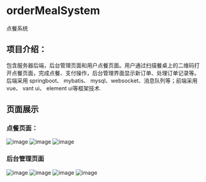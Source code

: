 # orderMealSystem
点餐系统

## 项目介绍：
包含服务器后端，后台管理页面和用户点餐页面。用户通过扫描餐桌上的二维码打开点餐页面，完成点餐、支付操作，后台管理界面显示新订单、处理订单记录等。后端采用 springboot、 mybatis、 mysql、websocket、消息队列等；前端采用 vue、 vant ui、 element ui等框架技术.

## 页面展示
### 点餐页面：
![image](https://s2.ax1x.com/2020/02/06/1yFppq.md.png)
![image](https://s2.ax1x.com/2020/02/06/1yizhn.md.png)
![image](https://s2.ax1x.com/2020/02/06/1yFCcV.md.png)

### 后台管理页面
![image](https://s2.ax1x.com/2020/02/06/1yixts.md.png)
![image](https://s2.ax1x.com/2020/02/06/1yivkj.md.png)
![image](https://s2.ax1x.com/2020/02/06/1yF910.md.png)
![image](https://s2.ax1x.com/2020/02/06/1yFPXT.md.png)
